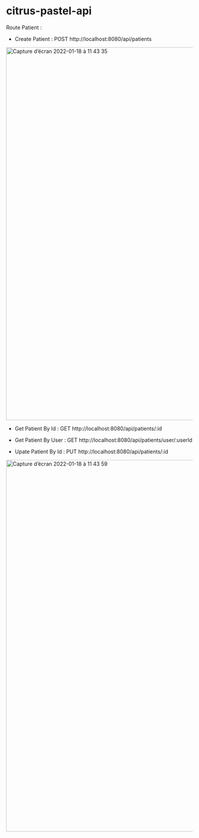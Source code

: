 # citrus-pastel-api

Route Patient :
- Create Patient : POST http://localhost:8080/api/patients

<img width="1003" alt="Capture d’écran 2022-01-18 à 11 43 35" src="https://user-images.githubusercontent.com/35103078/149922523-f44954c7-7c37-4ea0-86c3-8309351b787c.png">


- Get Patient By Id : GET http://localhost:8080/api/patients/:id


- Get Patient By User : GET http://localhost:8080/api/patients/user/:userId


- Upate Patient By Id : PUT http://localhost:8080/api/patients/:id 

<img width="1000" alt="Capture d’écran 2022-01-18 à 11 43 59" src="https://user-images.githubusercontent.com/35103078/149922495-581b8654-1196-441a-8a29-e3888afa098a.png">
